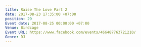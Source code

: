 ```yaml
---
title: Raise The Love Part 2
date: 2017-08-23 17:35:00 +07:00
position: 29
Event date: 2017-08-25 00:00:00 +07:00
Venue: Birdcage
Event URL: https://www.facebook.com/events/466487763721210/
Genre: DJ
---
```



